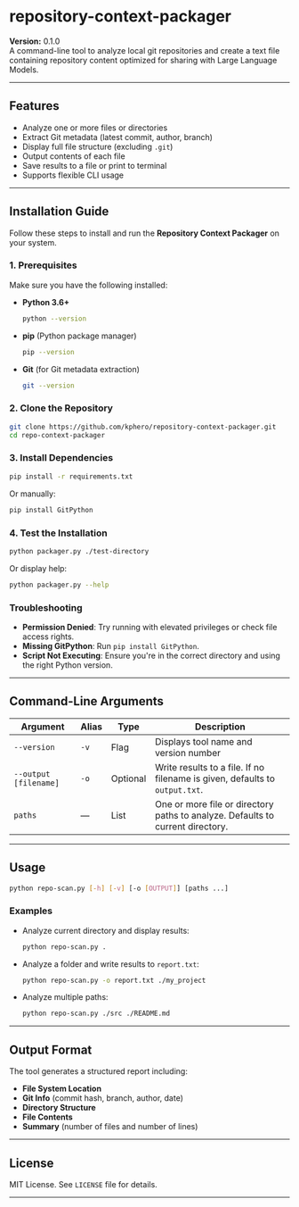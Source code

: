 # repository-context-packager

**Version:** 0.1.0  
A command-line tool to analyze local git repositories and create a text file containing repository content optimized for sharing with Large Language Models.

---

## Features

-   Analyze one or more files or directories
-   Extract Git metadata (latest commit, author, branch)
-   Display full file structure (excluding `.git`)
-   Output contents of each file
-   Save results to a file or print to terminal
-   Supports flexible CLI usage

---

## Installation Guide

Follow these steps to install and run the **Repository Context Packager** on your system.

### 1. Prerequisites

Make sure you have the following installed:

-   **Python 3.6+**

    ```bash
    python --version
    ```

-   **pip** (Python package manager)

    ```bash
    pip --version
    ```

-   **Git** (for Git metadata extraction)
    ```bash
    git --version
    ```

### 2. Clone the Repository

```bash
git clone https://github.com/kphero/repository-context-packager.git
cd repo-context-packager
```

### 3. Install Dependencies

```bash
pip install -r requirements.txt
```

Or manually:

```bash
pip install GitPython
```

### 4. Test the Installation

```bash
python packager.py ./test-directory
```

Or display help:

```bash
python packager.py --help
```

### Troubleshooting

-   **Permission Denied**: Try running with elevated privileges or check file access rights.
-   **Missing GitPython**: Run `pip install GitPython`.
-   **Script Not Executing**: Ensure you're in the correct directory and using the right Python version.

---

## Command-Line Arguments

| Argument              | Alias | Type     | Description                                                                    |
| --------------------- | ----- | -------- | ------------------------------------------------------------------------------ |
| `--version`           | `-v`  | Flag     | Displays tool name and version number                                          |
| `--output [filename]` | `-o`  | Optional | Write results to a file. If no filename is given, defaults to `output.txt`.    |
| `paths`               | —     | List     | One or more file or directory paths to analyze. Defaults to current directory. |

---

## Usage

```bash
python repo-scan.py [-h] [-v] [-o [OUTPUT]] [paths ...]
```

### Examples

-   Analyze current directory and display results:

    ```bash
    python repo-scan.py .
    ```

-   Analyze a folder and write results to `report.txt`:

    ```bash
    python repo-scan.py -o report.txt ./my_project
    ```

-   Analyze multiple paths:
    ```bash
    python repo-scan.py ./src ./README.md
    ```

---

## Output Format

The tool generates a structured report including:

-   **File System Location**
-   **Git Info** (commit hash, branch, author, date)
-   **Directory Structure**
-   **File Contents**
-   **Summary** (number of files and number of lines)

---

## License

MIT License. See `LICENSE` file for details.

---
